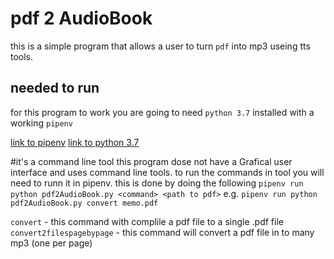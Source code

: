 # pdf 2 AudioBook
this is a simple program that allows a user to turn `pdf` into mp3
useing tts tools.

## needed to run
for this program to work you are going to need `python 3.7` installed with a working `pipenv`

[link to pipenv](https://pipenv-fork.readthedocs.io/en/latest/)
[link to python 3.7](https://www.python.org/downloads/release/python-379/)

#it's a command line tool
this program dose not have a Grafical user interface and uses command line tools. to run the commands in tool you will need to runn it in pipenv. this is done by doing the following `pipenv run python pdf2AudioBook.py <command> <path to pdf>` e.g. `pipenv run python pdf2AudioBook.py convert memo.pdf`

`convert` - this command with complile a pdf file to a single .pdf file
`convert2filespagebypage` - this command will convert a pdf file in to many mp3 (one per page)
